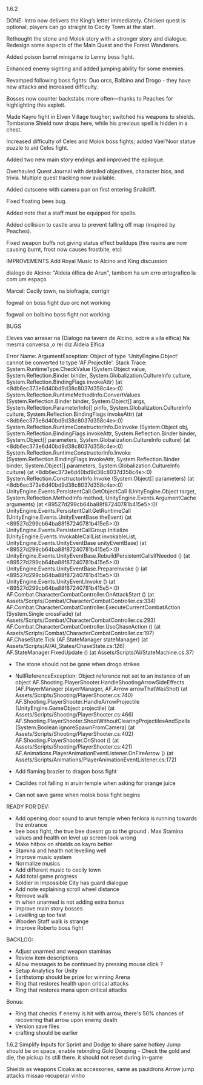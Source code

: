 
1.6.2

DONE:
Intro now delivers the King’s letter immediately. Chicken quest is optional; players can go straight to Cecily Town at the start.

Rethought the stone and Molok story with a stronger story and dialogue. Redesign some aspects of the Main Quest and the Forest Wanderers.

Added poison barrel minigame to Lenny boss fight.

Enhanced enemy sighting and added jumping ability for some enemies.

Revamped following boss fights: Duo orcs, Balbino and Drogo - they have new attacks and increased difficulty.

Bosses now counter backstabs more often—thanks to Peaches for highlighting this exploit.

Made Kayro fight in Elven Village tougher; switched his weapons to shields. Tombstone Shield now drops here, while his previous spell is hidden in a chest.

Increased difficulty of Celes and Molok boss fights; added Vael’Noor statue puzzle to aid Celes fight.

Added two new main story endings and improved the epilogue.

Overhauled Quest Journal with detailed objectives, character bios, and trivia. Multiple quest tracking now available.

Added cutscene with camera pan on first entering Snailcliff.

Fixed floating bees bug.

Added note that a staff must be equipped for spells.

Added collision to castle area to prevent falling off map (inspired by Peaches).

Fixed weapon buffs not giving status effect buildups (fire resins are now causing burnt, frost now causes frostbite, etc)

IMPROVEMENTS
Add Royal Music to Alcino and King discussion

dialogo de Alcino:
"Aldeia élfica de Arun", tambem ha um erro ortografico la com um espaço

Marcel:
Cecily town, na biofragia, corrigir

fogwall on boss fight duo orc not working

fogwall on balbino boss fight not working

BUGS

Eleves vao arrasar na (Dialogo na tavern de Alcino, sobre a vila elfica) Na mesma conversa ,o rei diz Aldeia Elfica

Error Name: ArgumentException: Object of type 'UnityEngine.Object' cannot be converted to type 'AF.Projectile'.
 Stack Trace: System.RuntimeType.CheckValue (System.Object value, System.Reflection.Binder binder, System.Globalization.CultureInfo culture, System.Reflection.BindingFlags invokeAttr) (at <8db6ec373e6d40bd9d38c8037d358c4e>:0)
System.Reflection.RuntimeMethodInfo.ConvertValues (System.Reflection.Binder binder, System.Object[] args, System.Reflection.ParameterInfo[] pinfo, System.Globalization.CultureInfo culture, System.Reflection.BindingFlags invokeAttr) (at <8db6ec373e6d40bd9d38c8037d358c4e>:0)
System.Reflection.RuntimeConstructorInfo.DoInvoke (System.Object obj, System.Reflection.BindingFlags invokeAttr, System.Reflection.Binder binder, System.Object[] parameters, System.Globalization.CultureInfo culture) (at <8db6ec373e6d40bd9d38c8037d358c4e>:0)
System.Reflection.RuntimeConstructorInfo.Invoke (System.Reflection.BindingFlags invokeAttr, System.Reflection.Binder binder, System.Object[] parameters, System.Globalization.CultureInfo culture) (at <8db6ec373e6d40bd9d38c8037d358c4e>:0)
System.Reflection.ConstructorInfo.Invoke (System.Object[] parameters) (at <8db6ec373e6d40bd9d38c8037d358c4e>:0)
UnityEngine.Events.PersistentCall.GetObjectCall (UnityEngine.Object target, System.Reflection.MethodInfo method, UnityEngine.Events.ArgumentCache arguments) (at <89527d299cb64ba88f87240781b415e5>:0)
UnityEngine.Events.PersistentCall.GetRuntimeCall (UnityEngine.Events.UnityEventBase theEvent) (at <89527d299cb64ba88f87240781b415e5>:0)
UnityEngine.Events.PersistentCallGroup.Initialize (UnityEngine.Events.InvokableCallList invokableList, UnityEngine.Events.UnityEventBase unityEventBase) (at <89527d299cb64ba88f87240781b415e5>:0)
UnityEngine.Events.UnityEventBase.RebuildPersistentCallsIfNeeded () (at <89527d299cb64ba88f87240781b415e5>:0)
UnityEngine.Events.UnityEventBase.PrepareInvoke () (at <89527d299cb64ba88f87240781b415e5>:0)
UnityEngine.Events.UnityEvent.Invoke () (at <89527d299cb64ba88f87240781b415e5>:0)
AF.Combat.CharacterCombatController.OnAttackStart () (at Assets/Scripts/Combat/CharacterCombatController.cs:334)
AF.Combat.CharacterCombatController.ExecuteCurrentCombatAction (System.Single crossFade) (at Assets/Scripts/Combat/CharacterCombatController.cs:293)
AF.Combat.CharacterCombatController.UseChaseAction () (at Assets/Scripts/Combat/CharacterCombatController.cs:197)
AF.ChaseState.Tick (AF.StateManager stateManager) (at Assets/Scripts/AI/AI_States/ChaseState.cs:126)
AF.StateManager.FixedUpdate () (at Assets/Scripts/AI/StateMachine.cs:37)

- The stone should not be gone when drogo strikes


- NullReferenceException: Object reference not set to an instance of an object
AF.Shooting.PlayerShooter.HandleShootingArrowSideEffects (AF.PlayerManager playerManager, AF.Arrow arrowThatWasShot) (at Assets/Scripts/Shooting/PlayerShooter.cs:740)
AF.Shooting.PlayerShooter.HandleArrowProjectile (UnityEngine.GameObject projectile) (at Assets/Scripts/Shooting/PlayerShooter.cs:466)
AF.Shooting.PlayerShooter.ShootWithoutClearingProjectilesAndSpells (System.Boolean ignoreSpawnFromCamera) (at Assets/Scripts/Shooting/PlayerShooter.cs:402)
AF.Shooting.PlayerShooter.OnShoot () (at Assets/Scripts/Shooting/PlayerShooter.cs:421)
AF.Animations.PlayerAnimationEventListener.OnFireArrow () (at Assets/Scripts/Animations/PlayerAnimationEventListener.cs:172)

- Add flaming brazier to dragon boss fight


- Cacildes not falling in aruin temple when asking for orange juice

- Can not save game when molok boss fight begins




READY FOR DEV:

- Add opening door sound to arun temple when fenlora is running towards the entrance
- bee boss fight, the true bee doesnt go to the ground
. Max Stamina values and health on level up screen look wrong
- Make hitbox on shields on kayro better
- Stamina and health not levelling well
- Improve music system
- Normalize musics
- Add different music to cecily town
- Add total game progress
- Soldier in Impossible City has guard dialogue
- Add note explaining scroll wheel distance
- Remove walk
- th when unarmed is not adding extra bonus
- improve main story bosses
- Levelling up too fast
- Wooden Staff walk is strange
- Improve Roberto boss fight


BACKLOG:
- Adjust unarmed and weapon staminas
- Review item descriptions
- Allow messages to be continued by pressing mouse click ?
- Setup Analytics for Unity
- Earthstomp should be prize for winning Arena
- Ring that restores health upon critical attacks
- Ring that restores mana upon critical attacks

Bonus:
- Ring that checks if enemy is hit with arrow, there's 50% chances of recovering that arrow upon enemy death
- Version save files
- crafting should be earlier

1.6.2
Simplify Inputs for Sprint and Dodge to share same hotkey
Jump should be on space, enable rebinding
Gold Dooping - Check the gold and die, the pickup its still there. it should not reset during in-game

Shields as weapons
Cloaks as accessories, same as pauldrons
Arrow jump attacks
missao recuperar vinho
